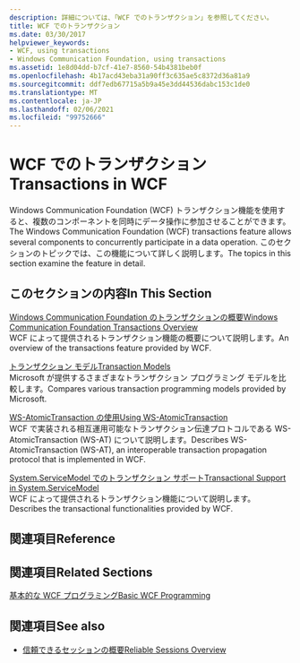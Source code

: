 ```yaml
---
description: 詳細については、「WCF でのトランザクション」を参照してください。
title: WCF でのトランザクション
ms.date: 03/30/2017
helpviewer_keywords:
- WCF, using transactions
- Windows Communication Foundation, using transactions
ms.assetid: 1e8d04dd-b7cf-41e7-8560-54b4381beb0f
ms.openlocfilehash: 4b17acd43eba31a90ff3c635ae5c8372d36a81a9
ms.sourcegitcommit: ddf7edb67715a5b9a45e3dd44536dabc153c1de0
ms.translationtype: MT
ms.contentlocale: ja-JP
ms.lasthandoff: 02/06/2021
ms.locfileid: "99752666"
---
```

# <a name="transactions-in-wcf"></a><span data-ttu-id="14cb5-103">WCF でのトランザクション</span><span class="sxs-lookup"><span data-stu-id="14cb5-103">Transactions in WCF</span></span>

<span data-ttu-id="14cb5-104">Windows Communication Foundation (WCF) トランザクション機能を使用すると、複数のコンポーネントを同時にデータ操作に参加させることができます。</span><span class="sxs-lookup"><span data-stu-id="14cb5-104">The Windows Communication Foundation (WCF) transactions feature allows several components to concurrently participate in a data operation.</span></span> <span data-ttu-id="14cb5-105">このセクションのトピックでは、この機能について詳しく説明します。</span><span class="sxs-lookup"><span data-stu-id="14cb5-105">The topics in this section examine the feature in detail.</span></span>  
  
## <a name="in-this-section"></a><span data-ttu-id="14cb5-106">このセクションの内容</span><span class="sxs-lookup"><span data-stu-id="14cb5-106">In This Section</span></span>  

 [<span data-ttu-id="14cb5-107">Windows Communication Foundation のトランザクションの概要</span><span class="sxs-lookup"><span data-stu-id="14cb5-107">Windows Communication Foundation Transactions Overview</span></span>](transactions-overview.md)  
 <span data-ttu-id="14cb5-108">WCF によって提供されるトランザクション機能の概要について説明します。</span><span class="sxs-lookup"><span data-stu-id="14cb5-108">An overview of the transactions feature provided by WCF.</span></span>  
  
 [<span data-ttu-id="14cb5-109">トランザクション モデル</span><span class="sxs-lookup"><span data-stu-id="14cb5-109">Transaction Models</span></span>](transaction-models.md)  
 <span data-ttu-id="14cb5-110">Microsoft が提供するさまざまなトランザクション プログラミング モデルを比較します。</span><span class="sxs-lookup"><span data-stu-id="14cb5-110">Compares various transaction programming models provided by Microsoft.</span></span>  
  
 [<span data-ttu-id="14cb5-111">WS-AtomicTransaction の使用</span><span class="sxs-lookup"><span data-stu-id="14cb5-111">Using WS-AtomicTransaction</span></span>](using-ws-atomictransaction.md)  
 <span data-ttu-id="14cb5-112">WCF で実装される相互運用可能なトランザクション伝達プロトコルである WS-AtomicTransaction (WS-AT) について説明します。</span><span class="sxs-lookup"><span data-stu-id="14cb5-112">Describes WS-AtomicTransaction (WS-AT), an interoperable transaction propagation protocol that is implemented in WCF.</span></span>  
  
 [<span data-ttu-id="14cb5-113">System.ServiceModel でのトランザクション サポート</span><span class="sxs-lookup"><span data-stu-id="14cb5-113">Transactional Support in System.ServiceModel</span></span>](transactional-support-in-system-servicemodel.md)  
 <span data-ttu-id="14cb5-114">WCF によって提供されるトランザクション機能について説明します。</span><span class="sxs-lookup"><span data-stu-id="14cb5-114">Describes the transactional functionalities provided by WCF.</span></span>  
  
## <a name="reference"></a><span data-ttu-id="14cb5-115">関連項目</span><span class="sxs-lookup"><span data-stu-id="14cb5-115">Reference</span></span>  
  
## <a name="related-sections"></a><span data-ttu-id="14cb5-116">関連項目</span><span class="sxs-lookup"><span data-stu-id="14cb5-116">Related Sections</span></span>  

 [<span data-ttu-id="14cb5-117">基本的な WCF プログラミング</span><span class="sxs-lookup"><span data-stu-id="14cb5-117">Basic WCF Programming</span></span>](../basic-wcf-programming.md)  
  
## <a name="see-also"></a><span data-ttu-id="14cb5-118">関連項目</span><span class="sxs-lookup"><span data-stu-id="14cb5-118">See also</span></span>

- [<span data-ttu-id="14cb5-119">信頼できるセッションの概要</span><span class="sxs-lookup"><span data-stu-id="14cb5-119">Reliable Sessions Overview</span></span>](reliable-sessions-overview.md)
